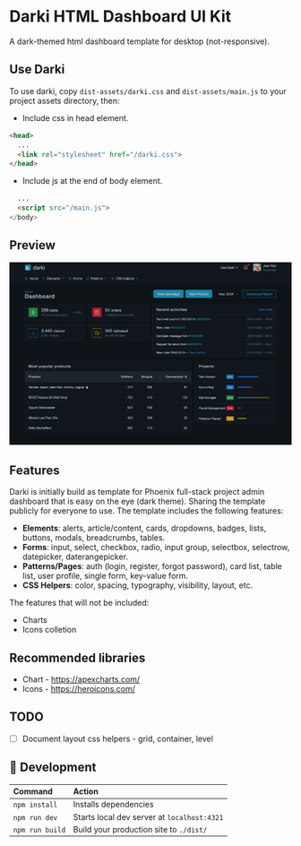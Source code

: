 # Darki HTML Dashboard UI Kit

A dark-themed html dashboard template for desktop (not-responsive).

## Use Darki 

To use darki, copy `dist-assets/darki.css` and `dist-assets/main.js` to your project assets directory, then:
- Include css in head element.
```html
<head>
  ...
  <link rel="stylesheet" href="/darki.css">
</head>
```

- Include js at the end of body element.
```html
  ...
  <script src="/main.js">
</body>
```

## Preview
<a href="https://darki.pages.dev" target="_blank"><img src="https://raw.githubusercontent.com/enjinil/darki/main/public/preview.png" alt="Darki preview"></a>

## Features
Darki is initially build as template for Phoenix full-stack project admin dashboard that is easy on the eye (dark theme). Sharing the template publicly for everyone to use. The template includes the following features:
- **Elements**: alerts, article/content, cards, dropdowns, badges, lists, buttons, modals, breadcrumbs, tables.
- **Forms**: input, select, checkbox, radio, input group, selectbox, selectrow, datepicker, daterangepicker.
- **Patterns/Pages**: auth (login, register, forgot password), card list, table list, user profile, single form, key-value form.
- **CSS Helpers**: color, spacing, typography, visibility, layout, etc.

The features that will not be included:
- Charts
- Icons colletion

## Recommended libraries
- Chart - https://apexcharts.com/
- Icons - https://heroicons.com/

## TODO
- [ ] Document layout css helpers - grid, container, level

## 🧞 Development

| Command                   | Action                                           |
| :------------------------ | :----------------------------------------------- |
| `npm install`             | Installs dependencies                            |
| `npm run dev`             | Starts local dev server at `localhost:4321`      |
| `npm run build`           | Build your production site to `./dist/`          |
